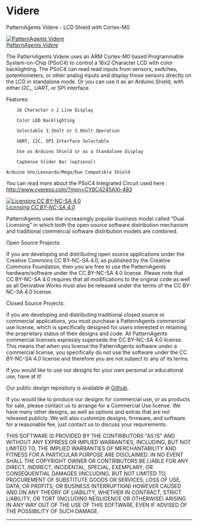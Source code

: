 Videre
=============

PatternAgents Videre - LCD Shield with Cortex-M0

[![PatternAgents Videre](http://www.patternagents.com/img/projects/Videre/Videre_model.png)  
*PatternAgents Videre*](http://www.patternagents.com/projects/Videre.html)

The PatternAgents Videre uses an ARM Cortex-M0 based Programmable System-on-Chip (PSoC4) 
to control a 16x2 Character LCD with color backlighting. The PSoC4  can read read inputs from sensors, 
switches, potentiometers, or other analog inputs and display those sensors directly on the LCD in
standalone mode. Or you can use it as an Arduino Shield, with either I2C,, UART, or SPI interface.

Features:

        16 Character x 2 Line Display

        Color LED Backlighting
	
        Selectable 3.3Volt or 5.0Volt Operation
	
        UART, I2C, SPI Interface Selectable
	
        Use as Arduino Shield or as a Standalone Display
	
        CapSense Slider Bar (optional)      

	Arduino Uno/Leonardo/Mega/Due Compatible Shield


You can read more about the PSoC4 Integrated Circuit used here : http://www.cypress.com/?mpn=CY8C4245AXI-483


[![Licensing CC BY-NC-SA 4.0](http://i.creativecommons.org/l/by-nc-sa/4.0/88x31.png)  
*Licensing CC BY-NC-SA 4.0*](http://creativecommons.org/licenses/by-nc-sa/4.0/)

PatternAgents uses the increasingly popular business model called "Dual Licensing" 
in which both the open source software distribution mechanism and traditional commercial software distribution models are combined.

Open Source Projects:        

If you are developing and distributing open source applications under the Creative Commons CC BY-NC-SA 4.0, 
as published by the Creative Commons Foundation, then you are free to use the PatternAgents hardware/software under the CC BY-NC-SA 4.0 license. 
Please note that CC BY-NC-SA 4.0 requires that all modifications to the original code as well as all Derivative Works 
must also be released under the terms of the CC BY-NC-SA 4.0 license.

Closed Source Projects:

If you are developing and distributing traditional closed source or commercial applications, 
you must purchase a PatternAgents commercial use license, 
which is specifically designed for users interested in retaining the proprietary status of their designs and code. 
All PatternAgents commercial licenses expressly supersede the CC BY-NC-SA 4.0 license. 
This means that when you license the PatternAgents software under a commercial license, 
you specifically do not use the software under the CC BY-NC-SA 4.0 license and therefore you are not subject to any of its terms.
        
If you would like to use our designs for your own personal or educational use, have at it! 

Our public design repository is available at <a href="https://github.com/patternagents">Github</a>.

If you would like to produce our designs for commercial use, or as products for sale, 
please contact us to arrange for a Commercial Use license. We have many other designs, 
as well as options and extras that are not released publicly. 
We will also customize designs, firmware, and software for a reasonable fee, just contact us to discuss your requirements.

THIS SOFTWARE IS PROVIDED BY THE CONTRIBUTORS "AS IS" AND WITHOUT ANY EXPRESS OR IMPLIED WARRANTIES, 
INCLUDING, BUT NOT LIMITED TO, THE IMPLIED WARRANTIES OF MERCHANTABILITY AND FITNESS FOR A PARTICULAR PURPOSE ARE DISCLAIMED. 
IN NO EVENT SHALL THE COPYRIGHT OWNER OR CONTRIBUTORS BE LIABLE FOR ANY DIRECT, INDIRECT, INCIDENTAL, SPECIAL, EXEMPLARY, 
OR CONSEQUENTIAL DAMAGES (INCLUDING, BUT NOT LIMITED TO, PROCUREMENT OF SUBSTITUTE GOODS OR SERVICES; LOSS OF USE, DATA, 
OR PROFITS; OR BUSINESS INTERRUPTION) HOWEVER CAUSED AND ON ANY THEORY OF LIABILITY, WHETHER IN CONTRACT, 
STRICT LIABILITY, OR TORT (INCLUDING NEGLIGENCE OR OTHERWISE) ARISING IN ANY WAY OUT OF THE USE OF THIS SOFTWARE, 
EVEN IF ADVISED OF THE POSSIBILITY OF SUCH DAMAGE. 

-------------------------------------------------------------------------------------------
